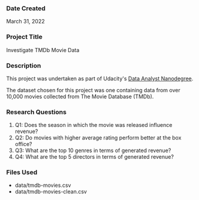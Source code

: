 ### Date Created
March 31, 2022

### Project Title
Investigate TMDb Movie Data

### Description
This project was undertaken as part of Udacity's [Data Analyst Nanodegree](https://www.udacity.com/course/data-analyst-nanodegree--nd002).

The dataset chosen for this project was one containing data from over 10,000 movies collected from The Movie Database (TMDb).

### Research Questions
1. Q1: Does the season in which the movie was released influence revenue?
2. Q2: Do movies with higher average rating perform better at the box office?
3. Q3: What are the top 10 genres in terms of generated revenue?
4. Q4: What are the top 5 directors in terms of generated revenue?

### Files Used
- data/tmdb-movies.csv
- data/tmdb-movies-clean.csv
